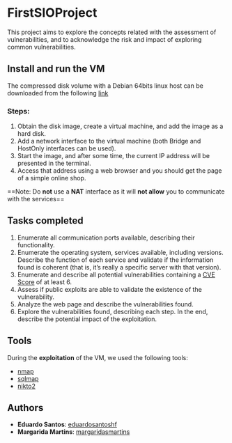 ﻿# FirstSIOProject

This project aims to explore the concepts related with the assessment of vulnerabilities, and to acknowledge the risk and impact of exploring common vulnerabilities.

## Install and run the VM
The compressed disk volume with a Debian 64bits linux host can be downloaded from the following [link](https://uapt33090-my.sharepoint.com/:u:/g/personal/eduardosantoshf_ua_pt/Ee5hwD9cZTJBjJxsFVc_lB4BiZG9rkzyZ2ctxrXshZldig?e=pA1ibx)

### Steps:
1. Obtain the disk image, create a virtual machine, and add the image as a hard disk.
2. Add a network interface to the virtual machine (both Bridge and HostOnly interfaces can be used).
3. Start the image, and after some time, the current IP address will be presented in the terminal.
4. Access that address using a web browser and you should get the page of a simple online shop.

==Note: Do **not** use a **NAT** interface as it will **not allow** you to communicate with the services==

## Tasks completed
1.  Enumerate all communication ports available, describing their functionality.
2.  Enumerate the operating system, services available, including versions. Describe the function of each service and validate if the information found is coherent (that is, it’s really a specific server with that version).
3.  Enumerate and describe all potential vulnerabilities containing a [CVE Score](http://cvedetails.com) of at least 6.
4.  Assess if public exploits are able to validate the existence of the vulnerability.
5.  Analyze the web page and describe the vulnerabilities found.
6. Explore the vulnerabilities found, describing each step. In the end, describe the potential impact of the exploitation.

## Tools
During the **exploitation** of the VM, we used the following tools:
* [nmap](https://github.com/nmap/nmap)
* [sqlmap](https://github.com/sqlmapproject/sqlmap)
* [nikto2](https://github.com/sullo/nikto)

## Authors
* **Eduardo Santos**: [eduardosantoshf](https://github.com/eduardosantoshf)
* **Margarida Martins**: [margaridasmartins](https://github.com/margaridasmartins)
